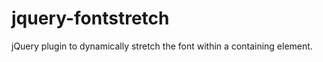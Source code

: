 jquery-fontstretch
==================

jQuery plugin to dynamically stretch the font within a containing element.